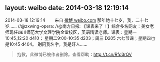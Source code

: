 layout: weibo
date: 2014-03-18 12:19:14
---
2014-03-18 12:19:14  &nbsp;&nbsp;&nbsp;&nbsp;&nbsp;&nbsp; 来自 <a href="http://weibo.com/" rel="nofollow">微博 weibo.com</a>
那年她十七岁，我，二十七岁…… //@zxwing-opera: //@南方日报: 【课表来了！】综合多名网友：美女老师现任四川师范大学文理学院金堂校区，英语精读老师。课表：星期一10:45_12:20 d410； 星期二9:00-10:35 d203；周三 D205 六七节课；星期四也是10:45 d404。 别问我名字，我是好人……
>  抱歉，此微博已被作者删除。查看帮助：http://t.cn/Rfd3rQV
